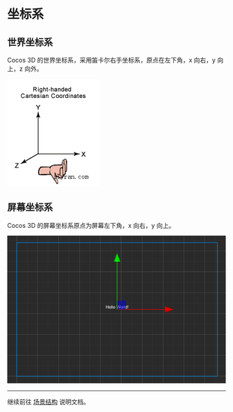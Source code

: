 # 坐标系

## 世界坐标系

Cocos 3D 的世界坐标系，采用笛卡尔右手坐标系，原点在左下角，x 向右，y 向上，z 向外。

![right hand](coord/right_hand.png)

## 屏幕坐标系

Cocos 3D 的屏幕坐标系原点为屏幕左下角，x 向右，y 向上。

![screen coord](coord/sscoord-01.png)

---

继续前往 [场景结构](scene.md) 说明文档。